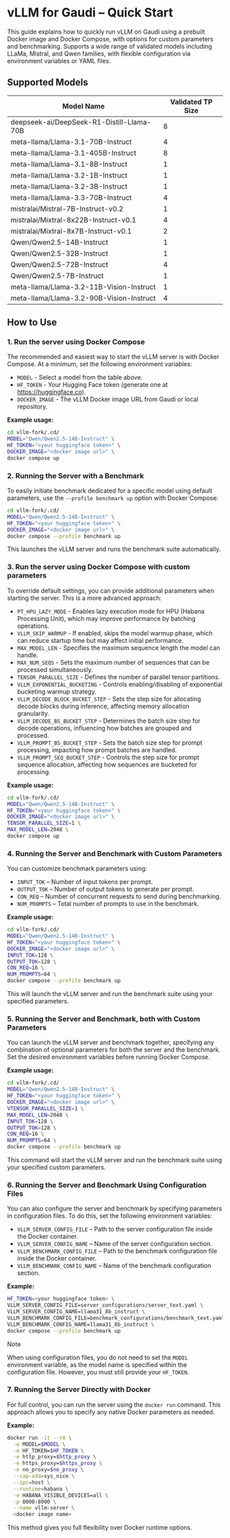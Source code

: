 # vLLM for Gaudi – Quick Start

This guide explains how to quickly run vLLM on Gaudi using a prebuilt Docker image and Docker Compose, with options for custom parameters and benchmarking.
Supports a wide range of validated models including LLaMa, Mistral, and Qwen families, with flexible configuration via environment variables or YAML files.

## Supported Models

| Model Name | Validated TP Size |
|--|--|
| deepseek-ai/DeepSeek-R1-Distill-Llama-70B | 8 |
| meta-llama/Llama-3.1-70B-Instruct         | 4 |
| meta-llama/Llama-3.1-405B-Instruct        | 8 |
| meta-llama/Llama-3.1-8B-Instruct          | 1 |
| meta-llama/Llama-3.2-1B-Instruct          | 1 |
| meta-llama/Llama-3.2-3B-Instruct          | 1 |
| meta-llama/Llama-3.3-70B-Instruct         | 4 |
| mistralai/Mistral-7B-Instruct-v0.2        | 1 |
| mistralai/Mixtral-8x22B-Instruct-v0.1     | 4 |
| mistralai/Mixtral-8x7B-Instruct-v0.1      | 2 |
| Qwen/Qwen2.5-14B-Instruct                 | 1 |
| Qwen/Qwen2.5-32B-Instruct                 | 1 |
| Qwen/Qwen2.5-72B-Instruct                 | 4 |
| Qwen/Qwen2.5-7B-Instruct                  | 1 |
| meta-llama/Llama-3.2-11B-Vision-Instruct  | 1 |
| meta-llama/Llama-3.2-90B-Vision-Instruct  | 4 |

## How to Use

### 1. Run the server using Docker Compose

   The recommended and easiest way to start the vLLM server is with Docker Compose. At a minimum, set the following environment variables:

   - `MODEL` - Select a model from the table above.
   - `HF_TOKEN` - Your Hugging Face token (generate one at <https://huggingface.co>).
   - `DOCKER_IMAGE` - The vLLM Docker image URL from Gaudi or local repository.

   **Example usage:**

   ```bash
   cd vllm-fork/.cd/
   MODEL="Qwen/Qwen2.5-14B-Instruct" \
   HF_TOKEN="<your huggingface token>" \
   DOCKER_IMAGE="<docker image url>" \
   docker compose up
   ```

### 2. Running the Server with a Benchmark

   To easily initiate benchmark dedicated for a specific model using default parameters, use the `--profile benchmark up` option with Docker Compose:

   ```bash
   cd vllm-fork/.cd/
   MODEL="Qwen/Qwen2.5-14B-Instruct" \
   HF_TOKEN="<your huggingface token>" \
   DOCKER_IMAGE="<docker image url>" \
   docker compose --profile benchmark up
   ```

   This launches the vLLM server and runs the benchmark suite automatically.

### 3. Run the server using Docker Compose with custom parameters

   To override default settings, you can provide additional parameters when starting the server. This is a more advanced approach:

   - `PT_HPU_LAZY_MODE` - Enables lazy execution mode for HPU (Habana Processing Unit), which may improve performance by batching operations.
   - `VLLM_SKIP_WARMUP` - If enabled, skips the model warmup phase, which can reduce startup time but may affect initial performance.
   - `MAX_MODEL_LEN` - Specifies the maximum sequence length the model can handle.
   - `MAX_NUM_SEQS` - Sets the maximum number of sequences that can be processed simultaneously.
   - `TENSOR_PARALLEL_SIZE` - Defines the number of parallel tensor partitions.
   - `VLLM_EXPONENTIAL_BUCKETING` - Controls enabling/disabling of exponential bucketing warmup strategy.
   - `VLLM_DECODE_BLOCK_BUCKET_STEP` - Sets the step size for allocating decode blocks during inference, affecting memory allocation granularity.
   - `VLLM_DECODE_BS_BUCKET_STEP` - Determines the batch size step for decode operations, influencing how batches are grouped and processed.
   - `VLLM_PROMPT_BS_BUCKET_STEP` - Sets the batch size step for prompt processing, impacting how prompt batches are handled.
   - `VLLM_PROMPT_SEQ_BUCKET_STEP` - Controls the step size for prompt sequence allocation, affecting how sequences are bucketed for processing.

   **Example usage:**

   ```bash
   cd vllm-fork/.cd/
   MODEL="Qwen/Qwen2.5-14B-Instruct" \
   HF_TOKEN="<your huggingface token>" \
   DOCKER_IMAGE="<docker image url>" \
   TENSOR_PARALLEL_SIZE=1 \
   MAX_MODEL_LEN=2048 \
   docker compose up
   ```

### 4. Running the Server and Benchmark with Custom Parameters

   You can customize benchmark parameters using:

   - `INPUT_TOK` – Number of input tokens per prompt.
   - `OUTPUT_TOK` – Number of output tokens to generate per prompt.
   - `CON_REQ` – Number of concurrent requests to send during benchmarking.
   - `NUM_PROMPTS` – Total number of prompts to use in the benchmark.

   **Example usage:**

   ```bash
   cd vllm-fork/.cd/
   MODEL="Qwen/Qwen2.5-14B-Instruct" \
   HF_TOKEN="<your huggingface token>" \
   DOCKER_IMAGE="<docker image url>" \
   INPUT_TOK=128 \
   OUTPUT_TOK=128 \
   CON_REQ=16 \
   NUM_PROMPTS=64 \
   docker compose --profile benchmark up
   ```

   This will launch the vLLM server and run the benchmark suite using your specified parameters.

### 5. Running the Server and Benchmark, both with Custom Parameters

   You can launch the vLLM server and benchmark together, specifying any combination of optional parameters for both the server and the benchmark. Set the desired environment variables before running Docker Compose.

   **Example usage:**

   ```bash
   cd vllm-fork/.cd/
   MODEL="Qwen/Qwen2.5-14B-Instruct" \
   HF_TOKEN="<your huggingface token>" \
   DOCKER_IMAGE="<docker image url>" \
   VTENSOR_PARALLEL_SIZE=1 \
   MAX_MODEL_LEN=2048 \
   INPUT_TOK=128 \
   OUTPUT_TOK=128 \
   CON_REQ=16 \
   NUM_PROMPTS=64 \
   docker compose --profile benchmark up
   ```

   This command will start the vLLM server and run the benchmark suite using your specified custom parameters.

### 6. Running the Server and Benchmark Using Configuration Files

   You can also configure the server and benchmark by specifying parameters in configuration files. To do this, set the following environment variables:

   - `VLLM_SERVER_CONFIG_FILE` – Path to the server configuration file inside the Docker container.
   - `VLLM_SERVER_CONFIG_NAME` – Name of the server configuration section.
   - `VLLM_BENCHMARK_CONFIG_FILE` – Path to the benchmark configuration file inside the Docker container.
   - `VLLM_BENCHMARK_CONFIG_NAME` – Name of the benchmark configuration section.

   **Example:**

   ```bash
   HF_TOKEN=<your huggingface token> \
   VLLM_SERVER_CONFIG_FILE=server_configurations/server_text.yaml \
   VLLM_SERVER_CONFIG_NAME=llama31_8b_instruct \
   VLLM_BENCHMARK_CONFIG_FILE=benchmark_configurations/benchmark_text.yaml \
   VLLM_BENCHMARK_CONFIG_NAME=llama31_8b_instruct \
   docker compose --profile benchmark up
   ```

   > [!NOTE]
   > When using configuration files, you do not need to set the `MODEL` environment variable, as the model name is specified within the configuration file. However, you must still provide your `HF_TOKEN`.

### 7. Running the Server Directly with Docker

   For full control, you can run the server using the `docker run` command. This approach allows you to specify any native Docker parameters as needed.

   **Example:**

   ```bash
   docker run -it --rm \
     -e MODEL=$MODEL \
     -e HF_TOKEN=$HF_TOKEN \
     -e http_proxy=$http_proxy \
     -e https_proxy=$https_proxy \
     -e no_proxy=$no_proxy \
     --cap-add=sys_nice \
     --ipc=host \
     --runtime=habana \
     -e HABANA_VISIBLE_DEVICES=all \
     -p 8000:8000 \
     --name vllm-server \
     <docker image name>
   ```

   This method gives you full flexibility over Docker runtime options.
